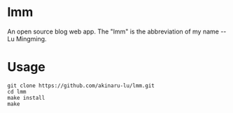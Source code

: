 # lmm
An open source blog web app. The "lmm" is the abbreviation of my name -- Lu Mingming.

# Usage
```
git clone https://github.com/akinaru-lu/lmm.git
cd lmm
make install
make
```
